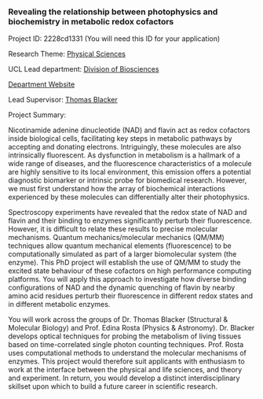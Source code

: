 ### Revealing the relationship between photophysics and biochemistry in metabolic redox cofactors

Project ID: 2228cd1331
(You will need this ID for your application)

Research Theme: [Physical Sciences](../themes/physical-sciences.md)

UCL Lead department: [Division of Biosciences](../departments/division-of-biosciences.md)

[Department Website](https://www.ucl.ac.uk/biosciences)

Lead Supervisor: [Thomas Blacker](https://profiles.ucl.ac.uk/26645)

Project Summary:

Nicotinamide adenine dinucleotide (NAD) and flavin act as redox cofactors inside biological cells, facilitating key steps in metabolic pathways by accepting and donating electrons. Intriguingly, these molecules are also intrinsically fluorescent. As dysfunction in metabolism is a hallmark of a wide range of diseases, and the fluorescence characteristics of a molecule are highly sensitive to its local environment, this emission offers a potential diagnostic biomarker or intrinsic probe for biomedical research. However, we must first understand how the array of biochemical interactions experienced by these molecules can differentially alter their photophysics.

Spectroscopy experiments have revealed that the redox state of NAD and flavin and their binding to enzymes significantly perturb their fluorescence. However, it is difficult to relate these results to precise molecular mechanisms. Quantum mechanics/molecular mechanics (QM/MM) techniques allow quantum mechanical elements (fluorescence) to be computationally simulated as part of a larger biomolecular system (the enzyme). This PhD project will establish the use of QM/MM to study the excited state behaviour of these cofactors on high performance computing platforms. You will apply this approach to investigate how diverse binding configurations of NAD and the dynamic quenching of flavin by nearby amino acid residues perturb their fluorescence in different redox states and in different metabolic enzymes.

You will work across the groups of Dr. Thomas Blacker (Structural & Molecular Biology) and Prof. Edina Rosta (Physics & Astronomy). Dr. Blacker develops optical techniques for probing the metabolism of living tissues based on time-correlated single photon counting techniques. Prof. Rosta uses computational methods to understand the molecular mechanisms of enzymes. This project would therefore suit applicants with enthusiasm to work at the interface between the physical and life sciences, and theory and experiment. In return, you would develop a distinct interdisciplinary skillset upon which to build a future career in scientific research.
